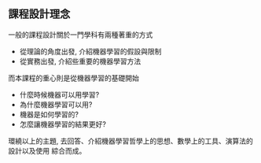 ## 課程設計理念

一般的課程設計關於一門學科有兩種著重的方式

* 從理論的角度出發, 介紹機器學習的假設與限制
* 從實務出發, 介紹些重要的機器學習方法

而本課程的重心則是從機器學習的基礎開始
  
* 什麼時候機器可以用學習?
* 為什麼機器學習可以用?
* 機器是如何學習的?
* 怎麼讓機器學習的結果更好?

環繞以上的主題, 去回答、介紹機器學習哲學上的思想、數學上的工具、演算法的設計以及使用 綜合而成。